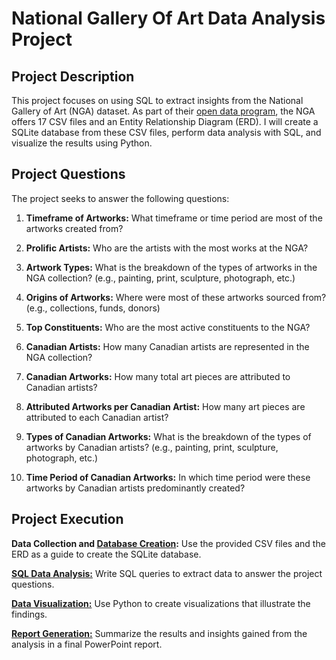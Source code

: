 # National Gallery Of Art Data Analysis Project

## Project Description

This project focuses on using SQL to extract insights from the National Gallery of Art (NGA) dataset. As part of their [open data program](https://www.nga.gov/open-access-images/open-data.html), the NGA offers 17 CSV files and an Entity Relationship Diagram (ERD). I will create a SQLite database from these CSV files, perform data analysis with SQL, and visualize the results using Python. 

## Project Questions

The project seeks to answer the following questions:

1) **Timeframe of Artworks:** What timeframe or time period are most of the artworks created from?

2) **Prolific Artists:** Who are the artists with the most works at the NGA? 

3) **Artwork Types:** What is the breakdown of the types of artworks in the NGA collection? (e.g., painting, print, sculpture, photograph, etc.)

4) **Origins of Artworks:** Where were most of these artworks sourced from? (e.g., collections, funds, donors)

5) **Top Constituents:** Who are the most active constituents to the NGA?

6) **Canadian Artists:** How many Canadian artists are represented in the NGA collection?

7) **Canadian Artworks:** How many total art pieces are attributed to Canadian artists?

8) **Attributed Artworks per Canadian Artist:** How many art pieces are attributed to each Canadian artist?

9) **Types of Canadian Artworks:** What is the breakdown of the types of artworks by Canadian artists? (e.g., painting, print, sculpture, photograph, etc.)

10) **Time Period of Canadian Artworks:** In which time period were these artworks by Canadian artists predominantly created?

## Project Execution

**Data Collection and [Database Creation](https://github.com/jkenloh/NationalGalleryOfArt/blob/main/NGA%20Project%20-%20Tables%20Creation%20SQL%20Code.sql):** Use the provided CSV files and the ERD as a guide to create the SQLite database.

[**SQL Data Analysis:**](https://github.com/jkenloh/NationalGalleryOfArt/blob/main/NGA%20Project%20-%20SQL%20Code.sql) Write SQL queries to extract data to answer the project questions.

[**Data Visualization:**](https://github.com/jkenloh/NationalGalleryOfArt/blob/main/NGA%20Project%20-%20Python%20Code.ipynb) Use Python to create visualizations that illustrate the findings.

[**Report Generation:**](https://github.com/jkenloh/NationalGalleryOfArt/blob/main/NGA%20Project%20-%20Summary%20Report.pdf) Summarize the results and insights gained from the analysis in a final PowerPoint report.
